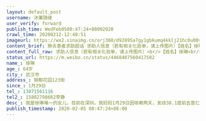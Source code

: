 ```yaml
---
layout: default_post
username: 沐菓随缘
user_verify: forward
publish_time: WedFeb0500:47:24+08002020
crawl_time: 20200212-12:40:51
imageurl: https://wx2.sinaimg.cn/orj360/d92895a7gy1gbkumq4kklj21hc0u00ve.jpg,https://wx4.sinaimg.cn/orj360/d92895a7gy1gbkumolgn9j20u01hce81.jpg
content_brief: 肺炎患者求助超话 求助人信息（若有相关化验单，请上传图片）【姓名】徐琳【年龄】64岁【所在城市】武汉市【所在小区、社区】钢都花园123街【患病时间】1月29日【联系方式】13871561116【其他紧急联系人】15802798662李静【病情描述】 我是徐琳唯一的女儿，目前在深圳。我妈妈1月29日因咳 ...全文
content_full_raw: 求助人信息（若有相关化验单，请上传图片）<br/>【姓名】徐琳<br/>【年龄】64岁<br/>【所在城市】武汉市<br/>【所在小区、社区】钢都花园123街<br/>【患病时间】1月29日<br/>【联系方式】13871561116<br/>【其他紧急联系人】15802798662李静<br/>【病情描述】我是徐琳唯一的女儿，目前在深圳。我妈妈1月29日因咳嗽两天，发烧38.1度前去普仁医院就诊，当时ct结果显示双肺感染，医院建议我妈妈输液七天，再作观察。但由于交通不便，社区叫车难，每次去医院都要步行两小时，到达医院后还要再排队三小时才能输上液。我妈妈全身无力难以坚持，第三天实在是走不动只能在家服药，等身体稍稍能动再继续去医院输液，如此反复，病情加重，咳嗽不止。2月4日再去医院复查ct，结果显示肺部感染扩大，医生诊断考虑病毒性肺炎（重症），但由于前期整个青山区无核酸试剂，无法确诊，也无床位可供入院治疗。本想排队核酸试剂预约，可我妈妈身体实在太弱，根本不能起身行动，目前已出现呼吸困难，我心急如焚，彻夜难安，求求大家帮忙转发，求求有关部门能关注到我妈妈，救救她，收我妈妈入院治疗！
status_url: https://m.weibo.cn/status/4468407560417582
name_: 徐琳
age_: 64岁
city_: 武汉市
address_: 钢都花园123街
since_: 1月29日
tel_: 13871561116
tel2_: 15802798662李静
desc_: 我是徐琳唯一的女儿，目前在深圳。我妈妈1月29日因咳嗽两天，发烧38.1度前去普仁医院就诊，当时ct结果显示双肺感染，医院建议我妈妈输液七天，再作观察。但由于交通不便，社区叫车难，每次去医院都要步行两小时，到达医院后还要再排队三小时才能输上液。我妈妈全身无力难以坚持，第三天实在是走不动只能在家服药，等身体稍稍能动再继续去医院输液，如此反复，病情加重，咳嗽不止。2月4日再去医院复查ct，结果显示肺部感染扩大，医生诊断考虑病毒性肺炎（重症），但由于前期整个青山区无核酸试剂，无法确诊，也无床位可供入院治疗。本想排队核酸试剂预约，可我妈妈身体实在太弱，根本不能起身行动，目前已出现呼吸困难，我心急如焚，彻夜难安，求求大家帮忙转发，求求有关部门能关注到我妈妈，救救她，收我妈妈入院治疗！
publish_timestamp: 2020-02-05 00:47:24+08:00
---
```


